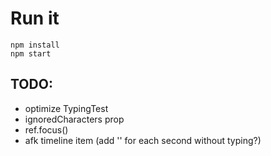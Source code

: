 # Run it
```
npm install
npm start
```

## TODO:
- optimize TypingTest
- ignoredCharacters prop
- ref.focus()
- afk timeline item (add '' for each second without typing?)